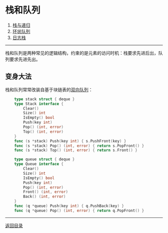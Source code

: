 # 栈和队列
 1. [栈与递归](03-A.md)
 2. [环状队列](03-B.md)
 3. [日志栈](03-C.md)

___
栈和队列是两种常见的逻辑结构，约束的是元素的访问时机：栈要求先进后出，队列要求先进先出。
 
## 变身大法
栈和队列常常改装自基于块链表的[双向队列](02-B.md)：
```go
	type stack struct { deque }
	type Stack interface {
		Clear()
		Size() int
		IsEmpty() bool
		Push(key int)
		Pop() (int, error)
		Top() (int, error)
	}
	func (s *stack) Push(key int) { s.PushFront(key) }
	func (s *stack) Pop() (int, error) { return s.PopFront() }
	func (s *stack) Top() (int, error) { return s.Front() }
```
```go
	type queue struct { deque }
	type Queue interface {
		Clear()
		Size() int
		IsEmpty() bool
		Push(key int)
		Pop() (int, error)
		Front() (int, error)
		Back() (int, error)
	}
	func (q *queue) Push(key int) { q.PushBack(key) }
	func (q *queue) Pop() (int, error) { return q.PopFront() }
```

---
[返回目录](../index.md)
